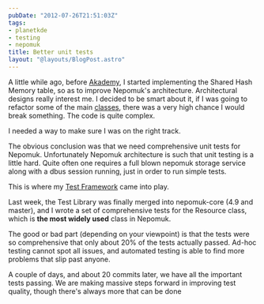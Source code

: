 ```yaml
---
pubDate: "2012-07-26T21:51:03Z"
tags:
- planetkde
- testing
- nepomuk
title: Better unit tests
layout: "@layouts/BlogPost.astro"
---
```


A little while ago, before [Akademy][], I started implementing the
Shared Hash Memory table, so as to improve Nepomuk's architecture.
Architectural designs really interest me. I decided to be smart about
it, if I was going to refactor some of the main [classes][], there was a
very high chance I would break something. The code is quite complex.

I needed a way to make sure I was on the right track.

The obvious conclusion was that we need comprehensive unit tests for
Nepomuk. Unfortunately Nepomuk architecture is such that unit testing is
a little hard. Quite often one requires a full blown nepomuk storage
service along with a dbus session running, just in order to run simple
tests.

This is where my [Test Framework][] came into play.

Last week, the Test Library was finally merged into nepomuk-core (4.9
and master), and I wrote a set of comprehensive tests for the Resource
class, which is **the most widely used** class in Nepomuk.

The good or bad part (depending on your viewpoint) is that the tests
were so comprehensive that only about 20% of the tests actually passed.
Ad-hoc testing cannot spot all issues, and automated testing is able to
find more problems that slip past anyone.

A couple of days, and about 20 commits later, we have all the important
tests passing. We are making massive steps forward in improving test
quality, though there's always more that can be done

  [Akademy]: http://akademy2012.kde.org/
  [classes]: http://api.kde.org/4.x-api/kdelibs-apidocs/nepomuk-core/html/classNepomuk2_1_1Resource.html
  [Test Framework]: http://vhanda.in/blog/2012/03/nepomuk-test-framework/
